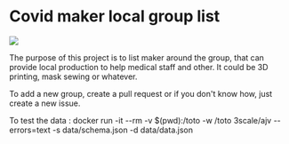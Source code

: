 # Covid maker local group list

![](https://github.com/resistancecovid-com/resistancecovid-com.github.io/workflows/.github/workflows/main.yml/badge.svg)

The purpose of this project is to list maker around the group, that can provide local production to help medical staff and other. It could be 3D printing, mask sewing or whatever.

To add a new group, create a pull request or if you don't know how, just create a new issue.

To test the data : docker run -it --rm -v $(pwd):/toto -w /toto 3scale/ajv --errors=text -s data/schema.json -d data/data.json

